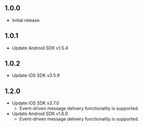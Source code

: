 ## 1.0.0

* Initial release.

## 1.0.1

* Update Android SDK v1.5.4

## 1.0.2

* Update iOS SDK v3.5.9

## 1.2.0

* Update iOS SDK v3.7.0
  * Event-driven message delivery functionality is supported.
* Update Android SDK v1.6.0
  * Event-driven message delivery functionality is supported.
